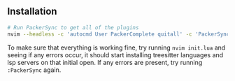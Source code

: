 ## Installation

```bash
# Run PackerSync to get all of the plugins
nvim --headless -c 'autocmd User PackerComplete quitall' -c 'PackerSync'
```

To make sure that everything is working fine, try running `nvim init.lua` and seeing if any errors occur, it should start installing treesitter languages and lsp servers on that initial open. If any errors are present, try running `:PackerSync` again.
